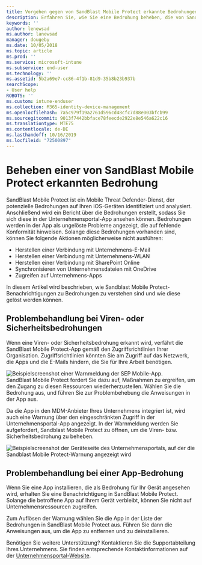 ```yaml
---
title: Vorgehen gegen von SandBlast Mobile Protect erkannte Bedrohungen unter iOS | Microsoft-Dokumentation
description: Erfahren Sie, wie Sie eine Bedrohung beheben, die von SandBlast Mobile Protect für iOS gefunden wurde.
keywords: ''
author: lenewsad
ms.author: lanewsad
manager: dougeby
ms.date: 10/05/2018
ms.topic: article
ms.prod: ''
ms.service: microsoft-intune
ms.subservice: end-user
ms.technology: ''
ms.assetid: 5b2a69e7-cc86-4f1b-81d9-35b8b23b937b
searchScope:
- User help
ROBOTS: ''
ms.custom: intune-enduser
ms.collection: M365-identity-device-management
ms.openlocfilehash: 7a5c979f19a2761d596cd48cfc7d88e003bfcb99
ms.sourcegitcommit: 9013f7442bbface78feecde2922e8e546a622c16
ms.translationtype: MTE75
ms.contentlocale: de-DE
ms.lasthandoff: 10/16/2019
ms.locfileid: "72500897"
---
```

# <a name="resolve-a-threat-found-by-sandblast-mobile-protect"></a>Beheben einer von SandBlast Mobile Protect erkannten Bedrohung

SandBlast Mobile Protect ist ein Mobile Threat Defender-Dienst, der potenzielle Bedrohungen auf Ihren iOS-Geräten identifiziert und analysiert. Anschließend wird ein Bericht über die Bedrohungen erstellt, sodass Sie sich diese in der Unternehmensportal-App ansehen können. Bedrohungen werden in der App als ungelöste Probleme angezeigt, die auf fehlende Konformität hinweisen. Solange diese Bedrohungen vorhanden sind, können Sie folgende Aktionen möglicherweise nicht ausführen:   

* Herstellen einer Verbindung mit Unternehmens-E-Mail
* Herstellen einer Verbindung mit Unternehmens-WLAN
* Herstellen einer Verbindung mit SharePoint Online
* Synchronisieren von Unternehmensdateien mit OneDrive
* Zugreifen auf Unternehmens-Apps

In diesem Artikel wird beschrieben, wie Sandblast Mobile Protect-Benachrichtigungen zu Bedrohungen zu verstehen sind und wie diese gelöst werden können.  

## <a name="troubleshoot-virus-or-security-threat"></a>Problembehandlung bei Viren- oder Sicherheitsbedrohungen  
Wenn eine Viren- oder Sicherheitsbedrohung erkannt wird, verfährt die SandBlast Mobile Protect-App gemäß den Zugriffsrichtlinien Ihrer Organisation. Zugriffsrichtlinien könnten Sie am Zugriff auf das Netzwerk, die Apps und die E-Mails hindern, die Sie für Ihre Arbeit benötigen.  

![Beispielscreenshot einer Warnmeldung der SEP Mobile-App.](./media/skycure-list-of-potential-issues-android.png)  
SandBlast Mobile Protect fordert Sie dazu auf, Maßnahmen zu ergreifen, um den Zugang zu diesen Ressourcen wiederherzustellen. Wählen Sie die Bedrohung aus, und führen Sie zur Problembehebung die Anweisungen in der App aus.

Da die App in den MDM-Anbieter Ihres Unternehmens integriert ist, wird auch eine Warnung über den eingeschränkten Zugriff in der Unternehmensportal-App angezeigt. In der Warnmeldung werden Sie aufgefordert, Sandblast Mobile Protect zu öffnen, um die Viren- bzw. Sicherheitsbedrohung zu beheben.  

  ![Beispielscreenshot der Geräteseite des Unternehmensportals, auf der die Sandblast Mobile Protect-Warnung angezeigt wird](./media/CP-lookout-virus-banner-1808.png)  

## <a name="troubleshoot-an-app-threat"></a>Problembehandlung bei einer App-Bedrohung  

Wenn Sie eine App installieren, die als Bedrohung für Ihr Gerät angesehen wird, erhalten Sie eine Benachrichtigung in SandBlast Mobile Protect. Solange die betroffene App auf Ihrem Gerät verbleibt, können Sie nicht auf Unternehmensressourcen zugreifen.  

Zum Auflösen der Warnung wählen Sie die App in der Liste der Bedrohungen in SandBlast Mobile Protect aus. Führen Sie dann die Anweisungen aus, um die App zu entfernen und zu deinstallieren.  

Benötigen Sie weitere Unterstützung? Kontaktieren Sie die Supportabteilung Ihres Unternehmens. Sie finden entsprechende Kontaktinformationen auf der [Unternehmensportal-Website](https://go.microsoft.com/fwlink/?linkid=2010980).  
